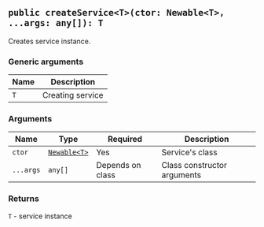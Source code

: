 ## `public createService<T>(ctor: Newable<T>, ...args: any[]): T`

Creates service instance.

### Generic arguments

| Name | Description      |
| ---- | ---------------- |
| `T`  | Creating service |

### Arguments

| Name      | Type                                             | Required         | Description                 |
| --------- | ------------------------------------------------ | ---------------- | --------------------------- |
| `ctor`    | [`Newable<T>`](#/api/electron-rpc-types/newable) | Yes              | Service's class             |
| `...args` | `any[]`                                          | Depends on class | Class constructor arguments |

### Returns

`T` - service instance
